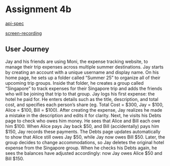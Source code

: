 # Assignment 4b
[api-spec](apiSpec.md)

[screen-recording](screenrecording.mp4)

## User Journey
Jay and his friends are using Moni, the expense tracking website, to manage their trip expenses across multiple summer destinations. Jay starts by creating an account with a unique username and display name. On his home page, he sets up a folder called “Summer 25” to organize all of their upcoming trip groups. Inside that folder, he creates a group called “Singapore” to track expenses for their Singapore trip and adds the friends who will be joining that trip to that group. Jay logs his first expense: the hotel he paid for. He enters details such as the title, description, and total cost, and specifies each person’s share (eg. Total Cost = $300, Jay = $100, Alice = $100, Bill = $100). After creating the expense, Jay realizes he made a mistake in the description and edits it for clarity. Next, he visits his Debts page to check who owes him money. He sees that Alice and Bill each owe him $100. When Alice pays Jay back $50, and Bill (accidentally) pays him $150, Jay records these payments. The Debts page updates automatically to show that Alice still owes Jay $50, while Jay now owes Bill $50. Later, the group decides to change accommodations, so Jay deletes the original hotel expense from the Singapore group. When he checks his Debts again, he sees the balances have adjusted accordingly: now Jay owes Alice $50 and Bill $150.
